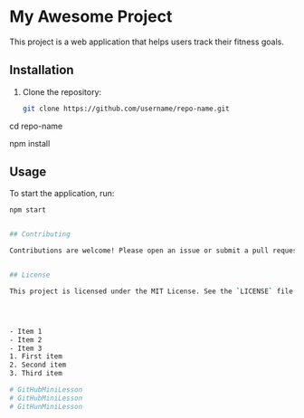 # My Awesome Project

This project is a web application that helps users track their fitness goals.

## Installation

1. Clone the repository:
   ```bash
   git clone https://github.com/username/repo-name.git

cd repo-name

npm install



## Usage

To start the application, run:
```bash
npm start


## Contributing

Contributions are welcome! Please open an issue or submit a pull request.


## License

This project is licensed under the MIT License. See the `LICENSE` file for details.




- Item 1
- Item 2
- Item 3
1. First item
2. Second item
3. Third item

# GitHubMiniLesson
# GitHubMiniLesson
# GitHunMiniLesson
